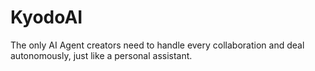 # KyodoAI
The only AI Agent creators need to handle every collaboration and deal autonomously, just like a personal assistant.
